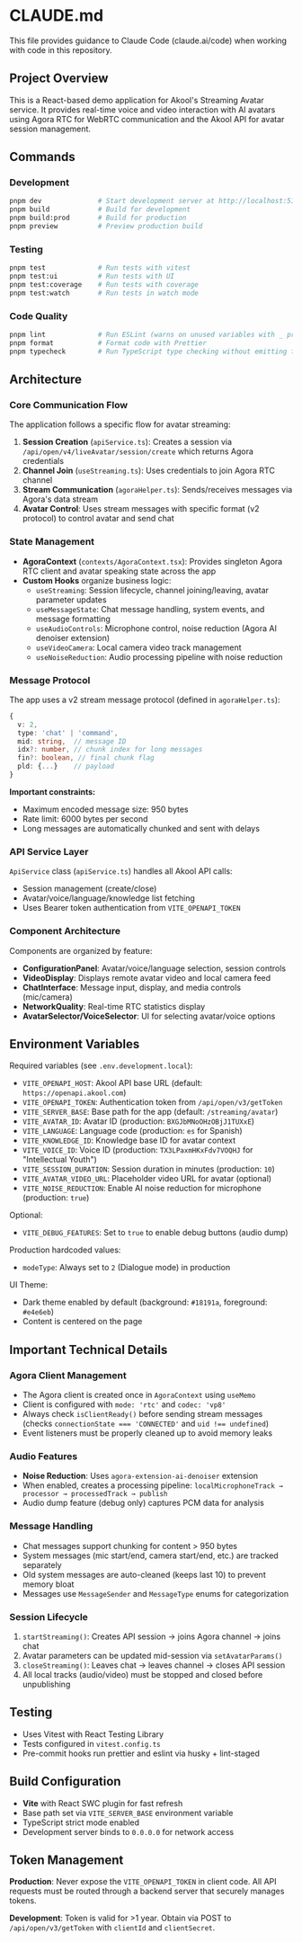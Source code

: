 # CLAUDE.md

This file provides guidance to Claude Code (claude.ai/code) when working with code in this repository.

## Project Overview

This is a React-based demo application for Akool's Streaming Avatar service. It provides real-time voice and video interaction with AI avatars using Agora RTC for WebRTC communication and the Akool API for avatar session management.

## Commands

### Development
```bash
pnpm dev              # Start development server at http://localhost:5173/streaming/avatar
pnpm build            # Build for development
pnpm build:prod       # Build for production
pnpm preview          # Preview production build
```

### Testing
```bash
pnpm test             # Run tests with vitest
pnpm test:ui          # Run tests with UI
pnpm test:coverage    # Run tests with coverage
pnpm test:watch       # Run tests in watch mode
```

### Code Quality
```bash
pnpm lint             # Run ESLint (warns on unused variables with _ prefix ignored)
pnpm format           # Format code with Prettier
pnpm typecheck        # Run TypeScript type checking without emitting files
```

## Architecture

### Core Communication Flow

The application follows a specific flow for avatar streaming:

1. **Session Creation** (`apiService.ts`): Creates a session via `/api/open/v4/liveAvatar/session/create` which returns Agora credentials
2. **Channel Join** (`useStreaming.ts`): Uses credentials to join Agora RTC channel
3. **Stream Communication** (`agoraHelper.ts`): Sends/receives messages via Agora's data stream
4. **Avatar Control**: Uses stream messages with specific format (v2 protocol) to control avatar and send chat

### State Management

- **AgoraContext** (`contexts/AgoraContext.tsx`): Provides singleton Agora RTC client and avatar speaking state across the app
- **Custom Hooks** organize business logic:
  - `useStreaming`: Session lifecycle, channel joining/leaving, avatar parameter updates
  - `useMessageState`: Chat message handling, system events, and message formatting
  - `useAudioControls`: Microphone control, noise reduction (Agora AI denoiser extension)
  - `useVideoCamera`: Local camera video track management
  - `useNoiseReduction`: Audio processing pipeline with noise reduction

### Message Protocol

The app uses a v2 stream message protocol (defined in `agoraHelper.ts`):

```typescript
{
  v: 2,
  type: 'chat' | 'command',
  mid: string,  // message ID
  idx?: number, // chunk index for long messages
  fin?: boolean, // final chunk flag
  pld: {...}    // payload
}
```

**Important constraints:**
- Maximum encoded message size: 950 bytes
- Rate limit: 6000 bytes per second
- Long messages are automatically chunked and sent with delays

### API Service Layer

`ApiService` class (`apiService.ts`) handles all Akool API calls:
- Session management (create/close)
- Avatar/voice/language/knowledge list fetching
- Uses Bearer token authentication from `VITE_OPENAPI_TOKEN`

### Component Architecture

Components are organized by feature:
- **ConfigurationPanel**: Avatar/voice/language selection, session controls
- **VideoDisplay**: Displays remote avatar video and local camera feed
- **ChatInterface**: Message input, display, and media controls (mic/camera)
- **NetworkQuality**: Real-time RTC statistics display
- **AvatarSelector/VoiceSelector**: UI for selecting avatar/voice options

## Environment Variables

Required variables (see `.env.development.local`):
- `VITE_OPENAPI_HOST`: Akool API base URL (default: `https://openapi.akool.com`)
- `VITE_OPENAPI_TOKEN`: Authentication token from `/api/open/v3/getToken`
- `VITE_SERVER_BASE`: Base path for the app (default: `/streaming/avatar`)
- `VITE_AVATAR_ID`: Avatar ID (production: `BXGJbMNoOHzOBjJ1TUXxE`)
- `VITE_LANGUAGE`: Language code (production: `es` for Spanish)
- `VITE_KNOWLEDGE_ID`: Knowledge base ID for avatar context
- `VITE_VOICE_ID`: Voice ID (production: `TX3LPaxmHKxFdv7VOQHJ` for "Intellectual Youth")
- `VITE_SESSION_DURATION`: Session duration in minutes (production: `10`)
- `VITE_AVATAR_VIDEO_URL`: Placeholder video URL for avatar (optional)
- `VITE_NOISE_REDUCTION`: Enable AI noise reduction for microphone (production: `true`)

Optional:
- `VITE_DEBUG_FEATURES`: Set to `true` to enable debug buttons (audio dump)

Production hardcoded values:
- `modeType`: Always set to `2` (Dialogue mode) in production

UI Theme:
- Dark theme enabled by default (background: `#18191a`, foreground: `#e4e6eb`)
- Content is centered on the page

## Important Technical Details

### Agora Client Management

- The Agora client is created once in `AgoraContext` using `useMemo`
- Client is configured with `mode: 'rtc'` and `codec: 'vp8'`
- Always check `isClientReady()` before sending stream messages (checks `connectionState === 'CONNECTED'` and `uid !== undefined`)
- Event listeners must be properly cleaned up to avoid memory leaks

### Audio Features

- **Noise Reduction**: Uses `agora-extension-ai-denoiser` extension
- When enabled, creates a processing pipeline: `localMicrophoneTrack → processor → processedTrack → publish`
- Audio dump feature (debug only) captures PCM data for analysis

### Message Handling

- Chat messages support chunking for content > 950 bytes
- System messages (mic start/end, camera start/end, etc.) are tracked separately
- Old system messages are auto-cleaned (keeps last 10) to prevent memory bloat
- Messages use `MessageSender` and `MessageType` enums for categorization

### Session Lifecycle

1. `startStreaming()`: Creates API session → joins Agora channel → joins chat
2. Avatar parameters can be updated mid-session via `setAvatarParams()`
3. `closeStreaming()`: Leaves chat → leaves channel → closes API session
4. All local tracks (audio/video) must be stopped and closed before unpublishing

## Testing

- Uses Vitest with React Testing Library
- Tests configured in `vitest.config.ts`
- Pre-commit hooks run prettier and eslint via husky + lint-staged

## Build Configuration

- **Vite** with React SWC plugin for fast refresh
- Base path set via `VITE_SERVER_BASE` environment variable
- TypeScript strict mode enabled
- Development server binds to `0.0.0.0` for network access

## Token Management

**Production**: Never expose the `VITE_OPENAPI_TOKEN` in client code. All API requests must be routed through a backend server that securely manages tokens.

**Development**: Token is valid for >1 year. Obtain via POST to `/api/open/v3/getToken` with `clientId` and `clientSecret`.

